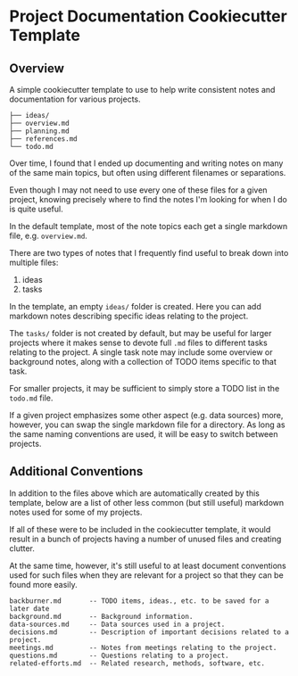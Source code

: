Project Documentation Cookiecutter Template
===========================================

Overview
--------

A simple cookiecutter template to use to help write consistent notes and documentation
for various projects.

```
├── ideas/
├── overview.md
├── planning.md
├── references.md
└── todo.md
```

Over time, I found that I ended up documenting and writing notes on many of the same
main topics, but often using different filenames or separations.

Even though I may not need to use every one of these files for a given project, knowing
precisely where to find the notes I'm looking for when I do is quite useful.

In the default template, most of the note topics each get a single markdown file, e.g.
`overview.md`.

There are two types of notes that I frequently find useful to break down into multiple
files:

1. ideas
2. tasks

In the template, an empty `ideas/` folder is created. Here you can add markdown notes
describing specific ideas relating to the project.

The `tasks/` folder is not created by default, but may be useful for larger projects
where it makes sense to devote full `.md` files to different tasks relating to the
project. A single task note may include some overview or background notes, along with
a collection of TODO items specific to that task.

For smaller projects, it may be sufficient to simply store a TODO list in the `todo.md`
file.

If a given project emphasizes some other aspect (e.g. data sources) more, however, you 
can swap the single markdown file for a directory. As long as the same naming
conventions are used, it will be easy to switch between projects.

Additional Conventions
----------------------

In addition to the files above which are automatically created by this template, below
are a list of other less common (but still useful) markdown notes used for some of my
projects.

If all of these were to be included in the cookiecutter template, it would result in a
bunch of projects having a number of unused files and creating clutter.

At the same time, however, it's still useful to at least document conventions used for
such files when they are relevant for a project so that they can be found more easily.

```
backburner.md       -- TODO items, ideas., etc. to be saved for a later date
background.md       -- Background information.
data-sources.md     -- Data sources used in a project.
decisions.md        -- Description of important decisions related to a project.
meetings.md         -- Notes from meetings relating to the project.
questions.md        -- Questions relating to a project.
related-efforts.md  -- Related research, methods, software, etc.
```


